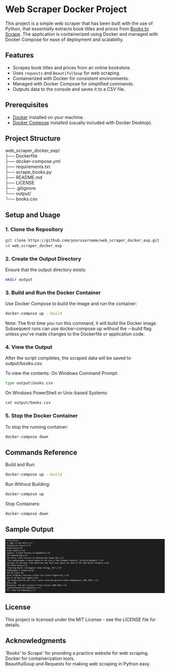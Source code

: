 # Web Scraper Docker Project

This project is a simple web scraper that has been built with the use of Python, that essentially extracts book titles and prices from [Books to Scrape](http://books.toscrape.com/). The application is containerized using Docker and managed with Docker Compose for ease of deployment and scalability.

## Features

- Scrapes book titles and prices from an online bookstore.
- Uses `requests` and `BeautifulSoup` for web scraping.
- Containerized with Docker for consistent environments.
- Managed with Docker Compose for simplified commands.
- Outputs data to the console and saves it to a CSV file.

## Prerequisites

- [Docker](https://www.docker.com/get-started) installed on your machine.
- [Docker Compose](https://docs.docker.com/compose/install/) installed (usually included with Docker Desktop).

## Project Structure

web_scraper_docker_exp/  
├── Dockerfile        
├── docker-compose.yml       
├── requirements.txt  
├── scrape_books.py           
├── README.md                
├── LICENSE              
├── .gitignore                
└── output/                   
    └── books.csv             


## Setup and Usage

### **1. Clone the Repository**

```bash
git clone https://github.com/yourusername/web_scraper_docker_exp.git
cd web_scraper_docker_exp
```

### **2. Create the Output Directory**
Ensure that the output directory exists:
```bash
mkdir output
```

### **3. Build and Run the Docker Container**
Use Docker Compose to build the image and run the container:
```bash
docker-compose up --build
```

Note: The first time you run this command, it will build the Docker image. Subsequent runs can use docker-compose up without the --build flag unless you've made changes to the Dockerfile or application code.

### **4. View the Output**
After the script completes, the scraped data will be saved to output/books.csv.

To view the contents:
On Windows Command Prompt:
```bash
type output\books.csv
```

On Windows PowerShell or Unix-based Systems:

```bash
cat output/books.csv
```

### **5. Stop the Docker Container**
To stop the running container:
```bash
docker-compose down
```

## Commands Reference
Build and Run:
```bash
docker-compose up --build
```

Run Without Building:
```bash
docker-compose up
```

Stop Containers:
```bash
docker-compose down
```

## Sample Output

![Sample Output](images/sample_output.png)

## License
This project is licensed under the MIT License - see the LICENSE file for details.

## Acknowledgments
'Books' to Scrape' for providing a practice website for web scraping.  
Docker for containerization tools.  
BeautifulSoup and Requests for making web scraping in Python easy.  